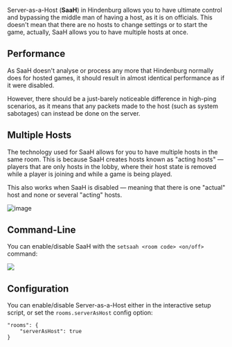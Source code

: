 Server-as-a-Host (**SaaH**) in Hindenburg allows you to have ultimate control and bypassing the middle man of having a host, as it is on officials. This doesn't mean that there are no hosts to change settings or to start the game, actually, SaaH allows you to have multiple hosts at once.

## Performance
As SaaH doesn't analyse or process any more that Hindenburg normally does for hosted games, it should result in almost identical performance as if it were disabled.

However, there should be a just-barely noticeable difference in high-ping scenarios, as it means that any packets made to the host (such as system sabotages) can instead be done on the server.

## Multiple Hosts
The technology used for SaaH allows for you to have multiple hosts in the same room. This is because SaaH creates hosts known as "acting hosts" — players that are only hosts in the lobby, where their host state is removed while a player is joining and while a game is being played.

This also works when SaaH is disabled — meaning that there is one "actual" host and none or several "acting" hosts.

![image](https://user-images.githubusercontent.com/60631511/170726121-a03df946-55bc-4529-aee8-69a4124a91b5.png)

## Command-Line
You can enable/disable SaaH with the `setsaah <room code> <on/off>` command:

![](https://i.imgur.com/Z3YZtBz.gif)

## Configuration
You can enable/disable Server-as-a-Host either in the interactive setup script, or set the `rooms.serverAsHost` config option:

```
"rooms": {
    "serverAsHost": true
}
```
